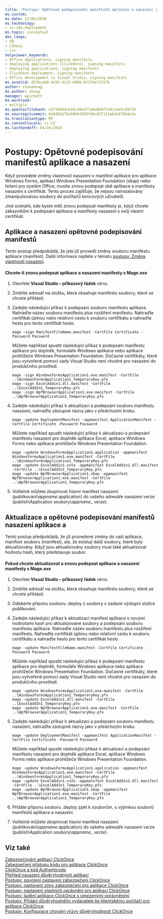 ```yaml
---
title: 'Postupy: Opětovné podepisování manifestů aplikace a nasazení | Microsoft Docs'
ms.custom: ''
ms.date: 11/04/2016
ms.technology:
- vs-ide-deployment
ms.topic: conceptual
dev_langs:
- VB
- CSharp
- C++
helpviewer_keywords:
- Office applications, signing manifests
- deploying applications [ClickOnce], signing manifests
- deploying applications, signing manifests
- ClickOnce deployment, signing manifests
- Office development in Visual Studio, signing manifests
ms.assetid: d53bceb9-4d3b-4c22-b909-8f370e7231fb
author: stevehoag
ms.author: shoag
manager: wpickett
ms.workload:
- multiple
ms.openlocfilehash: e2719984c63dc20ed77a8a809ffe0c14e5cd9f58
ms.sourcegitcommit: 6a9d5bd75e50947659fd6c837111a6a547884e2a
ms.translationtype: MT
ms.contentlocale: cs-CZ
ms.lasthandoff: 04/16/2018
---
```

# <a name="how-to-re-sign-application-and-deployment-manifests"></a>Postupy: Opětovné podepisování manifestů aplikace a nasazení
Když provedete změny vlastnosti nasazení v manifest aplikace pro aplikace Windows Forms, aplikací Windows Presentation Foundation (xbap) nebo řešení pro systém Office, musíte znovu podepsat obě aplikace a manifesty nasazení s certifikát. Tento proces zajišťuje, že nejsou nainstalovány zmanipulovanou soubory do počítačů koncových uživatelů.  
  
 Jiné scénáře, kde byste měli znovu podepsat manifesty je, když chcete zákazníkům k podepsání aplikace a manifesty nasazení s svůj vlastní certifikát.  
  
## <a name="re-signing-the-application-and-deployment-manifests"></a>Aplikace a nasazení opětovné podepisování manifestů  
 Tento postup předpokládá, že jste již provedli změny souboru manifestu aplikace (manifest). Další informace najdete v tématu [postupy: Změna vlastností nasazení](http://msdn.microsoft.com/en-us/66052a3a-8127-4964-8147-2477ef5d1472).  
  
#### <a name="to-re-sign-the-application-and-deployment-manifests-with-mageexe"></a>Chcete-li znovu podepsat aplikace a nasazení manifesty s Mage.exe  
  
1.  Otevřete **Visual Studio – příkazový řádek** okno.  
  
2.  Změňte adresář na složku, která obsahuje manifestu soubory, které se chcete přihlásit.  
  
3.  Zadejte následující příkaz k podepsání souboru manifestu aplikace. Nahraďte název souboru manifestu plus rozšíření manifestu. Nahraďte certifikát úplnou nebo relativní cestu k souboru certifikátu a nahraďte heslo pro tento certifikát heslo.  
  
    ```  
    mage -sign ManifestFileName.manifest -CertFile Certificate -Password Password  
    ```  
  
     Můžete například spustit následující příkaz k podepsání manifestu aplikace pro doplněk, formuláře Windows aplikace nebo aplikace prohlížeče Windows Presentation Foundation. Dočasné certifikáty, které jsou vytvořené pomocí sady Visual Studio není vhodné pro nasazení do produkčního prostředí.  
  
    ```  
    mage -sign WindowsFormsApplication1.exe.manifest -CertFile ..\WindowsFormsApplication1_TemporaryKey.pfx  
    mage -sign ExcelAddin1.dll.manifest -CertFile ..\ExcelAddIn1_TemporaryKey.pfx  
    mage -sign WpfBrowserApplication1.exe.manifest -CertFile ..\WpfBrowserApplication1_TemporaryKey.pfx  
    ```  
  
4.  Zadejte následující příkaz k aktualizaci a podepsání souboru manifestu nasazení, nahraďte zástupné názvy jako v předchozím kroku.  
  
    ```  
    mage -update DeploymentManifest -appmanifest ApplicationManifest -CertFile Certificate -Password Password  
    ```  
  
     Můžete například spustit následující příkaz k aktualizaci a podepsání manifestu nasazení pro doplněk aplikace Excel, aplikace Windows Forms nebo aplikace prohlížeče Windows Presentation Foundation.  
  
    ```  
    mage -update WindowsFormsApplication1.application -appmanifest WindowsFormsApplication1.exe.manifest -CertFile ..\WindowsFormsApplication1_TemporaryKey.pfx  
    mage -update ExcelAddin1.vsto -appmanifest ExcelAddin1.dll.manifest -CertFile ..\ExcelAddIn1_TemporaryKey.pfx  
    mage -update WpfBrowserApplication1.xbap -appmanifest WpfBrowserApplication1.exe.manifest -CertFile ..\WpfBrowserApplication1_TemporaryKey.pfx  
    ```  
  
5.  Volitelně můžete zkopírovat hlavní manifest nasazení (publikování\\*appname*.application) do vašeho adresáře nasazení verze (publish\Application soubory\\*appname*_ *verze*).  
  
## <a name="updating-and-re-signing-the-application-and-deployment-manifests"></a>Aktualizace a opětovné podepisování manifestů nasazení aplikace a  
 Tento postup předpokládá, že již provedené změny do vaší aplikace, manifest souboru (manifest), ale, že existují další soubory, které byly aktualizovány. Když jsou aktualizovány soubory musí také aktualizovat hodnotu hash, který představuje soubor.  
  
#### <a name="to-update-and-re-sign-the-application-and-deployment-manifests-with-mageexe"></a>Pokud chcete aktualizovat a znovu podepsat aplikace a nasazení manifesty s Mage.exe  
  
1.  Otevřete **Visual Studio – příkazový řádek** okno.  
  
2.  Změňte adresář na složku, která obsahuje manifestu soubory, které se chcete přihlásit.  
  
3.  Odeberte příponu souboru .deploy z soubory v zadané výstupní složce publikování.  
  
4.  Zadejte následující příkaz k aktualizaci manifest aplikace s novými hodnotami hash pro aktualizované soubory a podepsání souboru manifestu aplikace. Nahraďte název souboru manifestu plus rozšíření manifestu. Nahraďte certifikát úplnou nebo relativní cestu k souboru certifikátu a nahraďte heslo pro tento certifikát heslo.  
  
    ```  
    mage -update ManifestFileName.manifest -CertFile Certificate -Password Password  
    ```  
  
     Můžete například spustit následující příkaz k podepsání manifestu aplikace pro doplněk, formuláře Windows aplikace nebo aplikace prohlížeče Windows Presentation Foundation. Dočasné certifikáty, které jsou vytvořené pomocí sady Visual Studio není vhodné pro nasazení do produkčního prostředí.  
  
    ```  
    mage -update WindowsFormsApplication1.exe.manifest -CertFile ..\WindowsFormsApplication1_TemporaryKey.pfx  
    mage -update ExcelAddin1.dll.manifest -CertFile ..\ExcelAddIn1_TemporaryKey.pfx  
    mage -update WpfBrowserApplication1.exe.manifest -CertFile ..\WpfBrowserApplication1_TemporaryKey.pfx  
    ```  
  
5.  Zadejte následující příkaz k aktualizaci a podepsání souboru manifestu nasazení, nahraďte zástupné názvy jako v předchozím kroku.  
  
    ```  
    mage -update DeploymentManifest -appmanifest ApplicationManifest -CertFile Certificate -Password Password  
    ```  
  
     Můžete například spustit následující příkaz k aktualizaci a podepsání manifestu nasazení pro doplněk aplikace Excel, aplikace Windows Forms nebo aplikace prohlížeče Windows Presentation Foundation.  
  
    ```  
    mage -update WindowsFormsApplication1.application -appmanifest WindowsFormsApplication1.exe.manifest -CertFile ..\WindowsFormsApplication1_TemporaryKey.pfx  
    mage -update ExcelAddin1.vsto -appmanifest ExcelAddin1.dll.manifest -CertFile ..\ExcelAddIn1_TemporaryKey.pfx  
    mage -update WpfBrowserApplication1.xbap -appmanifest WpfBrowserApplication1.exe.manifest -CertFile ..\WpfBrowserApplication1_TemporaryKey.pfx  
    ```  
  
6.  Přidáte příponu souboru .deploy zpět k souborům, s výjimkou souborů manifestů aplikace a nasazení.  
  
7.  Volitelně můžete zkopírovat hlavní manifest nasazení (publikování\\*appname*.application) do vašeho adresáře nasazení verze (publish\Application soubory\\*appname*_ *verze*).  
  
## <a name="see-also"></a>Viz také  
 [Zabezpečování aplikací ClickOnce](../deployment/securing-clickonce-applications.md)   
 [Zabezpečení přístupu kódu pro aplikace ClickOnce](../deployment/code-access-security-for-clickonce-applications.md)   
 [ClickOnce a kód Authenticode](../deployment/clickonce-and-authenticode.md)   
 [Přehled nasazení důvěryhodných aplikací](../deployment/trusted-application-deployment-overview.md)   
 [Postupy: povolení nastavení zabezpečení ClickOnce](../deployment/how-to-enable-clickonce-security-settings.md)   
 [Postupy: nastavení zóny zabezpečení pro aplikace ClickOnce](../deployment/how-to-set-a-security-zone-for-a-clickonce-application.md)   
 [Postupy: nastavení vlastních oprávnění pro aplikaci ClickOnce](../deployment/how-to-set-custom-permissions-for-a-clickonce-application.md)   
 [Postupy: ladění aplikace ClickOnce s omezenými oprávněními](../deployment/how-to-debug-a-clickonce-application-with-restricted-permissions.md)   
 [Postupy: Přidání důvěryhodného vydavatele ke klientskému počítači pro aplikace ClickOnce](../deployment/how-to-add-a-trusted-publisher-to-a-client-computer-for-clickonce-applications.md)   
 [Postupy: Konfigurace chování výzvy důvěryhodnosti ClickOnce](../deployment/how-to-configure-the-clickonce-trust-prompt-behavior.md)